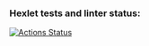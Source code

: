 ### Hexlet tests and linter status:
[![Actions Status](https://github.com/andymodd/frontend-project-lvl2/workflows/hexlet-check/badge.svg)](https://github.com/andymodd/frontend-project-lvl2/actions)